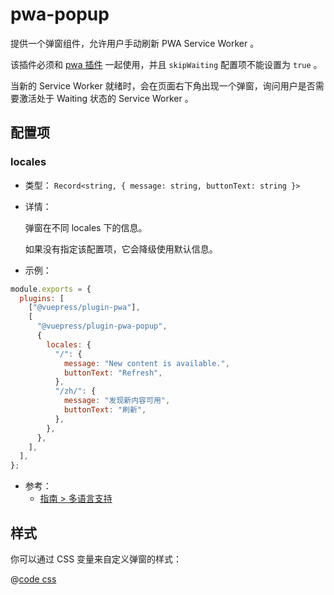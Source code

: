 # pwa-popup

<NpmBadge package="@vuepress/plugin-pwa-popup" />

提供一个弹窗组件，允许用户手动刷新 PWA Service Worker 。

该插件必须和 [pwa 插件](./pwa.md) 一起使用，并且 `skipWaiting` 配置项不能设置为 `true` 。

当新的 Service Worker 就绪时，会在页面右下角出现一个弹窗，询问用户是否需要激活处于 Waiting 状态的 Service Worker 。

## 配置项

### locales

- 类型： `Record<string, { message: string, buttonText: string }>`

- 详情：

  弹窗在不同 locales 下的信息。

  如果没有指定该配置项，它会降级使用默认信息。

- 示例：

```js
module.exports = {
  plugins: [
    ["@vuepress/plugin-pwa"],
    [
      "@vuepress/plugin-pwa-popup",
      {
        locales: {
          "/": {
            message: "New content is available.",
            buttonText: "Refresh",
          },
          "/zh/": {
            message: "发现新内容可用",
            buttonText: "刷新",
          },
        },
      },
    ],
  ],
};
```

- 参考：
  - [指南 > 多语言支持](../../guide/i18n.md)

## 样式

你可以通过 CSS 变量来自定义弹窗的样式：

@[code css](@vuepress/plugin-pwa-popup/src/client/styles/vars.css)
